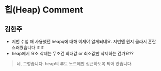 # 힙(Heap) Comment

## 김한주
- 저번 수업 때 사용했던 heapq에 대해 이제야 알게되네요. 저번엔 뭔지 몰라서 혼란스러웠습니다 ㅎㅎ
- heap에서 요소 삭제는 무조건 최대값 or 최소값만 삭제하는 건가요??
> 네, 그렇습니다. heap의 루트 노드에만 접근하도록 되어 있습니다.
